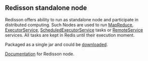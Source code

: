 ## Redisson standalone node

Redisson offers ability to run as standalone node and participate in distributed computing. Such Nodes are used to run [MapReduce](./9.-distributed-services/#95-distributed-mapreduce-service), [ExecutorService](./9.-distributed-services#93-executor-service), [ScheduledExecutorService](https://github.com/mrniko/redisson/wiki/9.-distributed-services#94-scheduled-executor-service) tasks or [RemoteService](./9.-distributed-services#91-remote-service) services. All tasks are kept in Redis until their execution moment.

Packaged as a single jar and could be [downloaded](https://repository.sonatype.org/service/local/artifact/maven/redirect?r=central-proxy&g=org.redisson&a=redisson-all&v=3.13.4&e=jar).

[Documentation](https://github.com/mrniko/redisson/wiki/12.-Standalone-node) for Redisson node.

